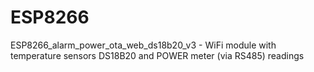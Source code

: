 # ESP8266
ESP8266_alarm_power_ota_web_ds18b20_v3 - WiFi module with temperature sensors DS18B20 and POWER meter (via RS485) readings
